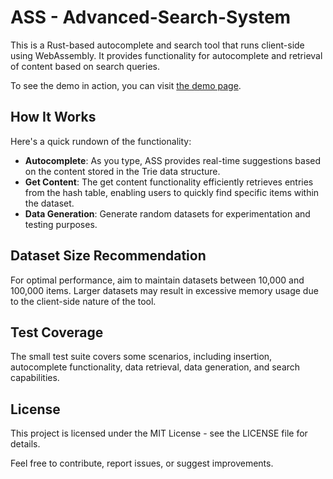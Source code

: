 # ASS - Advanced-Search-System

This is a Rust-based autocomplete and search tool that runs client-side using WebAssembly. It provides functionality for autocomplete and retrieval of content based on search queries.

To see the demo in action, you can visit [the demo page](tim-raphael.github.io/ass/demo/).

## How It Works

Here's a quick rundown of the functionality:

- **Autocomplete**: As you type, ASS provides real-time suggestions based on the content stored in the Trie data structure.
- **Get Content**: The get content functionality efficiently retrieves entries from the hash table, enabling users to quickly find specific items within the dataset.
- **Data Generation**: Generate random datasets for experimentation and testing purposes.

## Dataset Size Recommendation

For optimal performance, aim to maintain datasets between 10,000 and 100,000 items. Larger datasets may result in excessive memory usage due to the client-side nature of the tool.

## Test Coverage

The small test suite covers some scenarios, including insertion, autocomplete functionality, data retrieval, data generation, and search capabilities.

## License

This project is licensed under the MIT License - see the LICENSE file for details.

Feel free to contribute, report issues, or suggest improvements.
